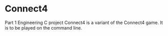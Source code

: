 # Connect4

Part 1 Engineering C project
Connect4 is a variant of the Connect4 game.
It is to be played on the command line.
